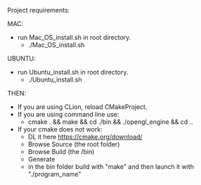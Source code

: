 Project requirements:

MAC:
* run Mac_OS_install.sh in root directory.
    *  ./Mac_OS_install.sh

UBUNTU:
* run Ubuntu_install.sh in root directory.
    * ./Ubuntu_install.sh

THEN:
* If you are using CLion, reload CMakeProject.
* If you are using command line use:
    * cmake . && make && cd ./bin && ./opengl_engine && cd ..
* If your cmake does not work:
  - DL it here https://cmake.org/download/
  -	Browse Source (the root folder)
  -	Browse Build (the /bin)
  - Generate
  - in the bin folder build with "make" and then launch it with "./program_name"